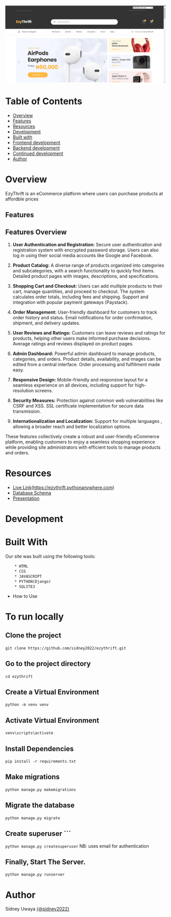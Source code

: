 ![Images](/images/overview.png)

# Table of Contents

- [Overview](#overview)
- [Features](#features)
- [Resources](#Resources)
- [Development](#Development)
- [Built with](#Built-With)
- [Frontend development](#Frontend-Development)
- [Backend development](#Backend-Development)
- [Continued development](#Continued-Development)
- [Author](#Author) 

# Overview

EzyThrift is an eCommerce platform where users can purchase products at affordble prices 


## Features


## Features Overview

1. **User Authentication and Registration:** Secure user authentication and registration system with encrypted password storage. Users can also log in using their social media accounts like Google and Facebook.

2. **Product Catalog:** A diverse range of products organized into categories and subcategories, with a search functionality to quickly find items. Detailed product pages with images, descriptions, and specifications.

3. **Shopping Cart and Checkout:** Users can add multiple products to their cart, manage quantities, and proceed to checkout. The system calculates order totals, including fees and shipping. Support and integration with popular payment gateways (Paystack).

4. **Order Management:** User-friendly dashboard for customers to track order history and status. Email notifications for order confirmation, shipment, and delivery updates.

5. **User Reviews and Ratings:** Customers can leave reviews and ratings for products, helping other users make informed purchase decisions. Average ratings and reviews displayed on product pages.

6. **Admin Dashboard:** Powerful admin dashboard to manage products, categories, and orders. Product details, availability, and images can be edited from a central interface. Order processing and fulfillment made easy.

7. **Responsive Design:** Mobile-friendly and responsive layout for a seamless experience on all devices, including support for high-resolution screens.


8. **Security Measures:** Protection against common web vulnerabilities like CSRF and XSS. SSL certificate implementation for secure data transmission.

9. **Internationalization and Localization:** Support for multiple languages , allowing a broader reach and better localization options.


These features collectively create a robust and user-friendly eCommerce platform, enabling customers to enjoy a seamless shopping experience while providing site administrators with efficient tools to manage products and orders.


# Resources
- [Live Link](#Live-Link)(https://ezythrift.pythonanywhere.com)
- [Database Schema](#Database-Schema)
- [Presentation](#Presentation)


# Development

# Built With

 Our site was built using the following tools:

        * HTML
        * CSS
        * JAVASCRIPT
        * PYTHON(Django) ​ ​
        * SQLITE3

- How to Use


# To run locally

## Clone the project
``` git clone https://github.com/sidney2022/ezythrift.git ```

## Go to the project directory
``` cd ezythrift ```

## Create a Virtual Environment
``` python -m venv venv ```

## Activate Virtual Environment
``` venv\scripts\activate ```

## Install Dependencies
``` pip install -r requirements.txt ```

## Make migrations
``` python manage.py makemigrations ```

## Migrate the database
``` python manage.py migrate ```

## Create superuser ```
``` python manage.py createsuperuser ```
NB: uses email for authentication

## Finally, Start The Server.
``` python manage.py runserver ``` 


# Author
Sidney Uwaya [{@sidney2022}](https://github.com/sidney2022)


